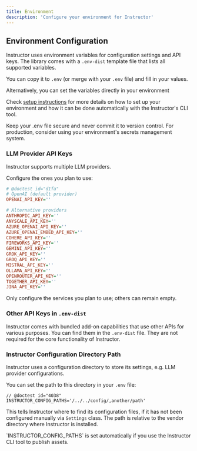 ```yaml
---
title: Environment
description: 'Configure your environment for Instructor'
---
```


## Environment Configuration

Instructor uses environment variables for configuration settings and API keys. The library comes with
a `.env-dist` template file that lists all supported variables.

You can copy it to `.env` (or merge with your `.env` file) and fill in your values.

Alternatively, you can set the variables directly in your environment

Check [setup instructions](/setup) for more details on how to set up your environment and how it can
be done automatically with the Instructor's CLI tool.

<Warning>
    Keep your .env file secure and never commit it to version control.
    For production, consider using your environment's secrets management system.
</Warning>


### LLM Provider API Keys

Instructor supports multiple LLM providers.

Configure the ones you plan to use:

```ini
# @doctest id="d1fa"
# OpenAI (default provider)
OPENAI_API_KEY=''

# Alternative providers
ANTHROPIC_API_KEY=''
ANYSCALE_API_KEY=''
AZURE_OPENAI_API_KEY=''
AZURE_OPENAI_EMBED_API_KEY=''
COHERE_API_KEY=''
FIREWORKS_API_KEY=''
GEMINI_API_KEY=''
GROK_API_KEY=''
GROQ_API_KEY=''
MISTRAL_API_KEY=''
OLLAMA_API_KEY=''
OPENROUTER_API_KEY=''
TOGETHER_API_KEY=''
JINA_API_KEY=''
```

Only configure the services you plan to use; others can remain empty.

### Other API Keys in `.env-dist`

Instructor comes with bundled add-on capabilities that use other APIs for various purposes.
You can find them in the `.env-dist` file. They are not required for the core functionality of Instructor.


### Instructor Configuration Directory Path

Instructor uses a configuration directory to store its settings, e.g. LLM provider configurations.

You can set the path to this directory in your `.env` file:
```
// @doctest id="4038"
INSTRUCTOR_CONFIG_PATHS='/../../config/,another/path'
```

This tells Instructor where to find its configuration files, if it has not been configured manually
via `Settings` class. The path is relative to the vendor directory where Instructor is installed.

<Note>
    `INSTRUCTOR_CONFIG_PATHS` is set automatically if you use the Instructor CLI tool to publish assets.
</Note>